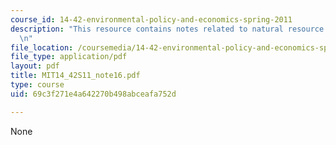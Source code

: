 ```yaml
---
course_id: 14-42-environmental-policy-and-economics-spring-2011
description: "This resource contains notes related to natural resource economics.\r\
  \n"
file_location: /coursemedia/14-42-environmental-policy-and-economics-spring-2011/69c3f271e4a642270b498abceafa752d_MIT14_42S11_note16.pdf
file_type: application/pdf
layout: pdf
title: MIT14_42S11_note16.pdf
type: course
uid: 69c3f271e4a642270b498abceafa752d

---
```

None